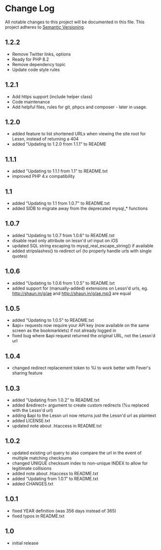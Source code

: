 # Change Log

All notable changes to this project will be documented in this file. This project adheres to [Semantic Versioning](http://semver.org/).

## 1.2.2
- Remove Twitter links, options
- Ready for PHP 8.2
- Remove dependency topic
- Update code style rules

## 1.2.1
- Add https support (include helper class)
- Code maintenance
- Add helpful files, rules for git, phpcs and composer - later in usage.

## 1.2.0
- added feature to list shortened URLs when viewing the site root for Lessn, instead of returning a 404
- added "Updating to 1.2.0 from 1.1.1" to README

## 1.1.1
- added "Updating to 1.1.1 from 1.1" to README.txt
- improved PHP 4.x compatibility

## 1.1
- added "Updating to 1.1 from 1.0.7" to README.txt
- added SIDB to migrate away from the deprecated mysql_* functions

## 1.0.7
- added "Updating to 1.0.7 from 1.0.6" to README.txt
- disable read only attribute on lessn'd url input on iOS
- updated SQL string escaping to mysql_real_escape_string() if available
- added stripslashes() to redirect url (to properly handle urls with single quotes)

## 1.0.6
- added "Updating to 1.0.6 from 1.0.5" to README.txt
- added support for (manually-added) extensions on Lessn'd urls, eg. http://shaun.in/g/ae and http://shaun.in/g/ae.mp3 are equal

## 1.0.5
- added "Updating to 1.0.5" to README.txt
- &api= requests now require your API key (now available on the same screen as the bookmarklets) if not already logged in
- fixed bug where &api request returned the original URL, not the Lessn'd url

## 1.0.4
- changed redirect replacement token to %l to work better with Fever's sharing feature

## 1.0.3
- added "Updating from 1.0.2" to README.txt
- added &redirect= argument to create custom redirects (%u replaced with the Lessn'd url)
- adding &api to the Lessn url now returns just the Lessn'd url as plaintext
- added LICENSE.txt
- updated note about .htaccess in README.txt

## 1.0.2
- updated existing url query to also compare the url in the event of multiple matching checksums
- changed UNIQUE checksum index to non-unique INDEX to allow for legitimate collisions
- added note about .htaccess to README.txt
- added "Updating from 1.0.1" to README.txt
- added CHANGES.txt

## 1.0.1
- fixed YEAR definition (was 356 days instead of 365)
- fixed typos in README.txt

## 1.0
- initial release
